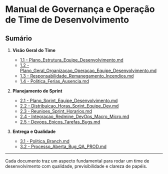 # Manual de Governança e Operação de Time de Desenvolvimento

## Sumário

1. **Visão Geral do Time**
   - [1.1 - Plano_Estrutura_Equipe_Desenvolvimento.md](1%20-%20VisaoGeralTime/1.1%20-%20Plano_Estrutura_Equipe_Desenvolvimento.md)
   - [1.2 - Plano_Geral_Organizacao_Operacao_Equipe_Desenvolvimento.md](1%20-%20VisaoGeralTime/1.2%20-%20Plano_Geral_Organizacao_Operacao_Equipe_Desenvolvimento.md)
   - [1.3 - Responsabilidade_Remanegamento_Incendios.md](1%20-%20VisaoGeralTime/1.3%20-%20Responsabilidade_Remanegamento_Incendios.md)
   - [1.4 - Politica_Ferias_Ausencia.md](1%20-%20VisaoGeralTime/1.4%20-%20Politica_Ferias_Ausencia.md)

2. **Planejamento de Sprint**
   - [2.1 - Plano_Sprint_Equipe_Desenvolvimento.md](2-%20Planejamento%20de%20Sprint/2.1%20-%20Plano_Sprint_Equipe_Desenvolvimento.md)
   - [2.2 - Distribuicao_Horas_Sprint_Equipe_Dev.md](2-%20Planejamento%20de%20Sprint/2.2%20-%20Distribuicao_Horas_Sprint_Equipe_Dev.md)
   - [2.3 - Reunioes_Sprint_Horarios.md](2-%20Planejamento%20de%20Sprint/2.3%20-%20Reunioes_Sprint_Horarios.md)
   - [2.4 - Integracao_Redmine_DevOps_Macro_Micro.md](2-%20Planejamento%20de%20Sprint/2.4%20-%20Integracao_Redmine_DevOps_Macro_Micro.md)
   - [2.5 - Devops_Epicos_Tarefas_Bugs.md](2-%20Planejamento%20de%20Sprint/2.5%20-%20Devops_Epicos_Tarefas_Bugs.md)

3. **Entrega e Qualidade**
   - [3.1 - Politica_Branch.md](3%20-%20Entrega%20e%20qualidade/3.1%20-%20Politica_Branch.md)
   - [3.2 - Processo_Aberta_Bug_QA_PROD.md](3%20-%20Entrega%20e%20qualidade/3.2%20-%20Processo_Aberta_Bug_QA_PROD.md)

---

Cada documento traz um aspecto fundamental para rodar um time de desenvolvimento com qualidade, previsibilidade e clareza de papéis.
